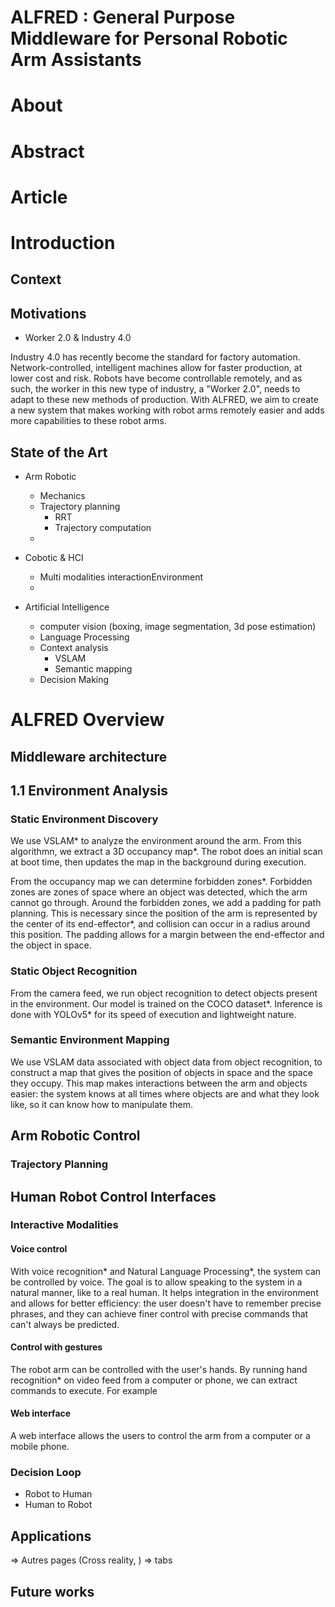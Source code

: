 # ALFRED : General Purpose Middleware for Personal Robotic Arm Assistants

# About

# Abstract

# Article

# Introduction

## Context

## Motivations

- Worker 2.0 & Industry 4.0

Industry 4.0 has recently become the standard for factory automation. Network-controlled, intelligent machines allow for faster production, at lower cost and risk. Robots have become controllable remotely, and as such, the worker in this new type of industry, a "Worker 2.0", needs to adapt to these new methods of production. With ALFRED, we aim to create a new system that makes working with robot arms remotely easier and adds more capabilities to these robot arms.

## State of the Art

- Arm Robotic

  - Mechanics
  - Trajectory planning
    - RRT
    - Trajectory computation
  -

- Cobotic & HCI

  - Multi modalities interactionEnvironment
  -

- Artificial Intelligence
  - computer vision (boxing, image segmentation, 3d pose estimation)
  - Language Processing
  - Context analysis
    - VSLAM
    - Semantic mapping
  - Decision Making

# ALFRED Overview

## Middleware architecture

<!-- TODO: architecture schematic -->

## 1.1 Environment Analysis

### Static Environment Discovery

We use VSLAM* to analyze the environment around the arm. From this algorithmn, we extract a 3D occupancy map*. The robot does an initial scan at boot time, then updates the map in the background during execution.

From the occupancy map we can determine forbidden zones*. Forbidden zones are zones of space where an object was detected, which the arm cannot go through. Around the forbidden zones, we add a padding for path planning. This is necessary since the position of the arm is represented by the center of its end-effector*, and collision can occur in a radius around this position. The padding allows for a margin between the end-effector and the object in space.

### Static Object Recognition

From the camera feed, we run object recognition to detect objects present in the environment. Our model is trained on the COCO dataset*. Inference is done with YOLOv5* for its speed of execution and lightweight nature.

### Semantic Environment Mapping

We use VSLAM data associated with object data from object recognition, to construct a map that gives the position of objects in space and the space they occupy. This map makes interactions between the arm and objects easier: the system knows at all times where objects are and what they look like, so it can know how to manipulate them.

## Arm Robotic Control

### Trajectory Planning

## Human Robot Control Interfaces

### Interactive Modalities

#### Voice control

With voice recognition* and Natural Language Processing*, the system can be controlled by voice. The goal is to allow speaking to the system in a natural manner, like to a real human. It helps integration in the environment and allows for better efficiency: the user doesn't have to remember precise phrases, and they can achieve finer control with precise commands that can't always be predicted.

#### Control with gestures

The robot arm can be controlled with the user's hands. By running hand recognition\* on video feed from a computer or phone, we can extract commands to execute. For example

#### Web interface

A web interface allows the users to control the arm from a computer or a mobile phone.

### Decision Loop

- Robot to Human
- Human to Robot

## Applications

=> Autres pages (Cross reality, ) => tabs

## Future works
